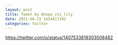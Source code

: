 ```yaml
--- 
layout: post 
title: Tweet by @nope_its_lily 
date: 2021-06-22 1624417192 
categories: twitter 
--- 
```

https://twitter.com/o/status/1407533818303508482